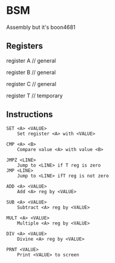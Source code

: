 # BSM

Assembly but it's boon4681

## Registers

register A // general

register B // general

register C // general

register T // temporary

## Instructions

```
SET <A> <VALUE>
    Set register <A> with <VALUE>

CMP <A> <B>
    Compare value <A> with value <B>

JMPZ <LINE>
    Jump to <LINE> if T reg is zero
JMP <LINE>
    Jump to <LINE> ifT reg is not zero

ADD <A> <VALUE>
    Add <A> reg by <VALUE>

SUB <A> <VALUE>
    Subtract <A> reg by <VALUE>

MULT <A> <VALUE>
    Multiple <A> reg by <VALUE>

DIV <A> <VALUE>
    Divine <A> reg by <VALUE>

PRNT <VALUE>
    Print <VALUE> to screen
```